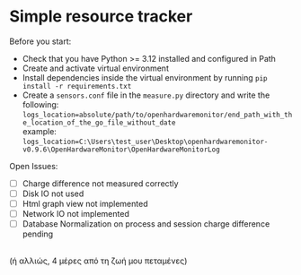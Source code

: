 # Simple resource tracker


Before you start:
- Check that you have Python >= 3.12 installed and configured in Path
- Create and activate virtual environment
- Install dependencies inside the virtual environment by running `pip install -r requirements.txt`
- Create a `sensors.conf` file in the `measure.py` directory and write the following:  
`logs_location=absolute/path/to/openhardwaremonitor/end_path_with_the_location_of_the_go_file_without_date`  
example:  
`logs_location=C:\Users\test_user\Desktop\openhardwaremonitor-v0.9.6\OpenHardwareMonitor\OpenHardwareMonitorLog`  

Open Issues:
- [ ] Charge difference not measured correctly
- [ ] Disk IO not used
- [ ] Html graph view not implemented
- [ ] Network IO not implemented
- [ ] Database Normalization on process and session charge difference pending
<br>
(ή αλλιώς, 4 μέρες από τη ζωή μου πεταμένες)

